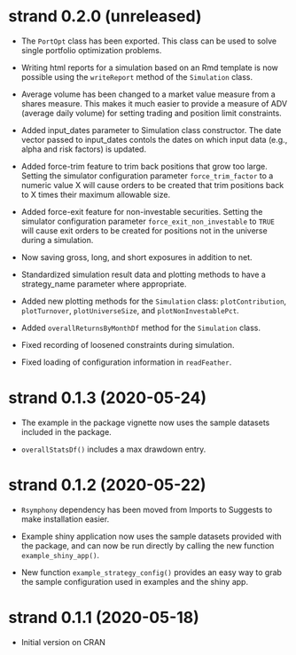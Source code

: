 # strand 0.2.0 (unreleased)

* The `PortOpt` class has been exported. This class can be used to solve single
portfolio optimization problems.

* Writing html reports for a simulation based on an Rmd template is now possible
using the `writeReport` method of the `Simulation` class.

* Average volume has been changed to a market value measure from a shares
measure. This makes it much easier to provide a measure of ADV (average daily
volume) for setting trading and position limit constraints.

* Added input_dates parameter to Simulation class constructor. The date vector
passed to input_dates contols the dates on which input data (e.g., alpha and
risk factors) is updated.

* Added force-trim feature to trim back positions that grow too large. Setting
the simulator configuration parameter `force_trim_factor` to a numeric value X
will cause orders to be created that trim positions back to X times their
maximum allowable size.

* Added force-exit feature for non-investable securities. Setting the simulator
configuration parameter `force_exit_non_investable` to `TRUE` will cause exit
orders to be created for positions not in the universe during a simulation.

* Now saving gross, long, and short exposures in addition to net.

* Standardized simulation result data and plotting methods to have a
strategy_name parameter where appropriate.

* Added new plotting methods for the `Simulation` class: `plotContribution`,
`plotTurnover`, `plotUniverseSize`, and `plotNonInvestablePct`.

* Added `overallReturnsByMonthDf` method for the `Simulation` class.

* Fixed recording of loosened constraints during simulation.

* Fixed loading of configuration information in `readFeather`.

# strand 0.1.3 (2020-05-24)

* The example in the package vignette now uses the sample datasets included in
the package.

* `overallStatsDf()` includes a max drawdown entry.

# strand 0.1.2 (2020-05-22)

* `Rsymphony` dependency has been moved from Imports to Suggests to make
installation easier.

* Example shiny application now uses the sample datasets provided with the package,
and can now be run directly by calling the new function `example_shiny_app()`.

* New function `example_strategy_config()` provides an easy way to grab the
sample configuration used in examples and the shiny app.

# strand 0.1.1 (2020-05-18)

* Initial version on CRAN